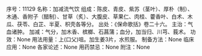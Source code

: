 序号：11129
名称：加减流气饮
组成：陈皮、青皮、紫苏（茎叶）、厚朴（制）、木通、香附子（醋制）、甘草（炙）、大腹皮、草果仁、肉桂、藿香叶、白术、木瓜、茯苓、白芷、半夏、枳壳各等分。
出处：《保命歌括》卷二十六。
主治：气血诸肿。
加减：气分，加木香、槟榔、石菖蒲；血分，加当归、川芎、莪术。
功效：None
用法用量：上(口父)咀。加生姜3片，水煎服。
制备方法：None
临床应用：None
各家论述：None
用药禁忌：None
附注：None
